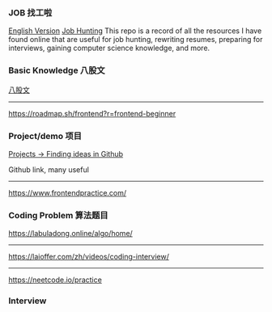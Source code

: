 ### JOB 找工啦

[English Version](https://github.com/YiChen8185/JOB/blob/main/Job%20Preparing.md)
[Job Hunting](https://github.com/YiChen8185/JOB/blob/main/Job%20Search.md)
This repo is a record of all the resources I have found online that are useful for job hunting, rewriting resumes, preparing for interviews, gaining computer science knowledge, and more.

### Basic Knowledge 八股文

[八股文](https://github.com/febobo/web-interview)

---

https://roadmap.sh/frontend?r=frontend-beginner 

### Project/demo 项目

[Projects -> Finding ideas in Github](https://github.com/KelvinQiu802/project-ideas)

Github link, many useful 

----

https://www.frontendpractice.com/

### Coding Problem 算法题目

https://labuladong.online/algo/home/

---

https://laioffer.com/zh/videos/coding-interview/

---

https://neetcode.io/practice

### Interview




